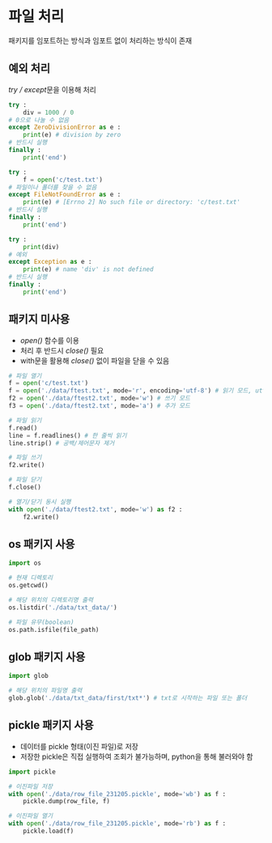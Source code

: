 # 파일 처리
패키지를 임포트하는 방식과 임포트 없이 처리하는 방식이 존재

## 예외 처리
*try / except*문을 이용해 처리

```python
try :
    div = 1000 / 0 
# 0으로 나눌 수 없음
except ZeroDivisionError as e :
    print(e) # division by zero
# 반드시 실행
finally :
    print('end')

try :
    f = open('c/test.txt')
# 파일이나 폴더를 찾을 수 없음
except FileNotFoundError as e :
    print(e) # [Errno 2] No such file or directory: 'c/test.txt'
# 반드시 실행
finally :
    print('end')

try :
    print(div)
# 예외
except Exception as e :
    print(e) # name 'div' is not defined
# 반드시 실행
finally :
    print('end')
```

## 패키지 미사용
- *open()* 함수를 이용
- 처리 후 반드시 *close()* 필요
- with문을 활용해 *close()* 없이 파일을 닫을 수 있음

```python
# 파일 열기
f = open('c/test.txt')
f = open('./data/ftest.txt', mode='r', encoding='utf-8') # 읽기 모드, utf-8로 인코딩
f2 = open('./data/ftest2.txt', mode='w') # 쓰기 모드
f3 = open('./data/ftest2.txt', mode='a') # 추가 모드

# 파일 읽기
f.read()
line = f.readlines() # 한 줄씩 읽기
line.strip() # 공백/제어문자 제거

# 파일 쓰기
f2.write()

# 파일 닫기
f.close()

# 열기/닫기 동시 실행
with open('./data/ftest2.txt', mode='w') as f2 :
    f2.write()
```

## os 패키지 사용
```python
import os

# 현재 디렉토리
os.getcwd()

# 해당 위치의 디렉토리명 출력
os.listdir('./data/txt_data/')

# 파일 유무(boolean)
os.path.isfile(file_path)
```

## glob 패키지 사용
```python
import glob

# 해당 위치의 파일명 출력
glob.glob('./data/txt_data/first/txt*') # txt로 시작하는 파일 또는 폴더
```

## pickle 패키지 사용
- 데이터를 pickle 형태(이진 파일)로 저장
- 저장한 pickle은 직접 실행하여 조회가 불가능하며, python을 통해 불러와야 함

```python
import pickle

# 이진파일 저장
with open('./data/row_file_231205.pickle', mode='wb') as f :
    pickle.dump(row_file, f)

# 이진파일 열기
with open('./data/row_file_231205.pickle', mode='rb') as f :
    pickle.load(f)
```